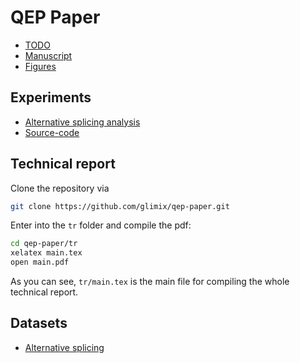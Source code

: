 # QEP Paper

- [TODO][TODO]
- [Manuscript][Manuscript]
- [Figures](figures.key)

[TODO]: https://docs.google.com/document/d/1mDhirfAocMKSnjbefFEM5OWU6DWhoQlARX_NrqDh2Cg/edit
[Manuscript]: https://docs.google.com/document/d/1HA6aKhNrYh5xW34g0gtqVkfE5v0E02rYISAQpojsRAM/edit

## Experiments

- [Alternative splicing analysis][Alternative splicing analysis]
- [Source-code](https://github.com/glimix/horta-exp)

[Alternative splicing analysis]: https://docs.google.com/document/d/19DvvZVtyyE1RO4Al_OsK83NrMqiU9WvE8MjBOrO65Ac/edit

## Technical report

Clone the repository via
```bash
git clone https://github.com/glimix/qep-paper.git
```

Enter into the `tr` folder and compile the pdf:
```bash
cd qep-paper/tr
xelatex main.tex
open main.pdf
```

As you can see, `tr/main.tex` is the main file for compiling the whole
technical report.

## Datasets

- [Alternative splicing][Alternative splicing]

[Alternative splicing]: https://github.com/glimix/alternative-splicing

